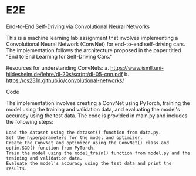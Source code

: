 # E2E
End-to-End Self-Driving via Convolutional Neural Networks

This is a machine learning lab assignment that involves implementing a Convolutional Neural Network (ConvNet) for end-to-end self-driving cars. The implementation follows the architecture proposed in the paper titled "End to End Learning for Self-Driving Cars."

Resources for understanding ConvNets:
a. https://www.ismll.uni-hildesheim.de/lehre/dl-20s/script/dl-05-cnn.pdf
b. https://cs231n.github.io/convolutional-networks/

Code

The implementation involves creating a ConvNet using PyTorch, training the model using the training and validation data, and evaluating the model's accuracy using the test data. The code is provided in main.py and includes the following steps:

    Load the dataset using the dataset() function from data.py.
    Set the hyperparameters for the model and optimizer.
    Create the ConvNet and optimizer using the ConvNet() class and optim.SGD() function from PyTorch.
    Train the model using the model_train() function from model.py and the training and validation data.
    Evaluate the model's accuracy using the test data and print the results.
